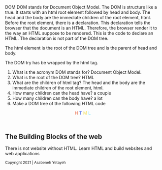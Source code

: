 DOM
DOM stands for Document Object Model. The DOM is structure like a true. It starts with an html root element followed by head and body. The head and the body are the immediate children of the root element, html. Before the root element, there is a declaration.
This declaration tells the browser that the document is an HTML. Therefore, the browser render it to the way an HTML suppose to be rendered. This is the code to declare an HTML. The declaration is not part of the DOM tree.

<!DOCTYPE html>

The html element is the root of the DOM tree and is the parent of head and body.

The DOM try has be wrapped by the html tag.

<!DOCTYPE html>
<html></html>

1. What is the acronym DOM stands for?  Document Object Model.
2. What is the root of the DOM tree? HTML
3. What are the children of html tag? The head and the body are the immediate children of the root element, html.
4. How many children can the head have? a couple
5. How many children can the body have? a lot
6. Make a DOM tree of the following HTML code
<!DOCTYPE html>
<html>
  <head>
    <title>30 Days Of HTML</title>
  </head>
  <body>
    <header>
      <span style="color: #e34c26">H</span>
      <span style="color: #264de4">T</span>
      <span style="color: #f0db4f">M</span>
      <span style="color: #61dbfb">L</span>
    </header>
    <main>
      <section>
        <h1 id="first-title">The Building Blocks of the web</h1>
        <p>
          There is not website without HTML. Learn HTML and build websites and
          web applications
        </p>
      </section>
    </main>
    <footer>
      <small>Copyright 2021 | Asabeneh Yetayeh</small>
    </footer>
  </body>
</html>
